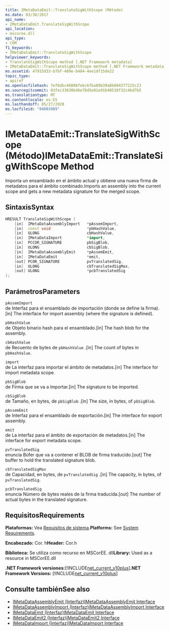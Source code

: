 ```yaml
---
title: IMetaDataEmit::TranslateSigWithScope (Método)
ms.date: 03/30/2017
api_name:
- IMetaDataEmit.TranslateSigWithScope
api_location:
- mscoree.dll
api_type:
- COM
f1_keywords:
- IMetaDataEmit::TranslateSigWithScope
helpviewer_keywords:
- TranslateSigWithScope method [.NET Framework metadata]
- IMetaDataEmit::TranslateSigWithScope method [.NET Framework metadata]
ms.assetid: 47915d33-b7bf-409e-b484-4ee1df15de22
topic_type:
- apiref
ms.openlocfilehash: 7ef6dbc46806febc6fba89b39a8b894377225c23
ms.sourcegitcommit: 03fec33630b46e78d5e81e91b40518f32c4bd7b5
ms.translationtype: MT
ms.contentlocale: es-ES
ms.lasthandoff: 05/27/2020
ms.locfileid: "84003989"
---
```

# <a name="imetadataemittranslatesigwithscope-method"></a><span data-ttu-id="83ba3-102">IMetaDataEmit::TranslateSigWithScope (Método)</span><span class="sxs-lookup"><span data-stu-id="83ba3-102">IMetaDataEmit::TranslateSigWithScope Method</span></span>
<span data-ttu-id="83ba3-103">Importa un ensamblado en el ámbito actual y obtiene una nueva firma de metadatos para el ámbito combinado.</span><span class="sxs-lookup"><span data-stu-id="83ba3-103">Imports an assembly into the current scope and gets a new metadata signature for the merged scope.</span></span>  
  
## <a name="syntax"></a><span data-ttu-id="83ba3-104">Sintaxis</span><span class="sxs-lookup"><span data-stu-id="83ba3-104">Syntax</span></span>  
  
```cpp  
HRESULT TranslateSigWithScope (
    [in]  IMetaDataAssemblyImport   *pAssemImport,
    [in]  const void                *pbHashValue,
    [in]  ULONG                     cbHashValue,
    [in]  IMetaDataImport           *import,
    [in]  PCCOR_SIGNATURE           pbSigBlob,
    [in]  ULONG                     cbSigBlob,  
    [in]  IMetaDataAssemblyEmit     *pAssemEmit,
    [in]  IMetaDataEmit             *emit,
    [out] PCOR_SIGNATURE            pvTranslatedSig,
    [in]  ULONG                     cbTranslatedSigMax,
    [out] ULONG                     *pcbTranslatedSig
);  
```  
  
## <a name="parameters"></a><span data-ttu-id="83ba3-105">Parámetros</span><span class="sxs-lookup"><span data-stu-id="83ba3-105">Parameters</span></span>  
 `pAssemImport`  
 <span data-ttu-id="83ba3-106">de Interfaz para el ensamblado de importación (donde se define la firma).</span><span class="sxs-lookup"><span data-stu-id="83ba3-106">[in] The interface for import assembly (where the signature is defined).</span></span>  
  
 `pbHashValue`  
 <span data-ttu-id="83ba3-107">de Objeto binario hash para el ensamblado.</span><span class="sxs-lookup"><span data-stu-id="83ba3-107">[in] The hash blob for the assembly.</span></span>  
  
 `cbHashValue`  
 <span data-ttu-id="83ba3-108">de Recuento de bytes de `pbHashValue` .</span><span class="sxs-lookup"><span data-stu-id="83ba3-108">[in] The count of bytes in `pbHashValue`.</span></span>  
  
 `import`  
 <span data-ttu-id="83ba3-109">de La interfaz para importar el ámbito de metadatos.</span><span class="sxs-lookup"><span data-stu-id="83ba3-109">[in] The interface for import metadata scope.</span></span>  
  
 `pbSigBlob`  
 <span data-ttu-id="83ba3-110">de Firma que se va a importar.</span><span class="sxs-lookup"><span data-stu-id="83ba3-110">[in] The signature to be imported.</span></span>  
  
 `cbSigBlob`  
 <span data-ttu-id="83ba3-111">de Tamaño, en bytes, de `pbSigBlob` .</span><span class="sxs-lookup"><span data-stu-id="83ba3-111">[in] The size, in bytes, of `pbSigBlob`.</span></span>  
  
 `pAssemEmit`  
 <span data-ttu-id="83ba3-112">de Interfaz para el ensamblado de exportación.</span><span class="sxs-lookup"><span data-stu-id="83ba3-112">[in] The interface for export assembly.</span></span>  
  
 `emit`  
 <span data-ttu-id="83ba3-113">de La interfaz para el ámbito de exportación de metadatos.</span><span class="sxs-lookup"><span data-stu-id="83ba3-113">[in] The interface for export metadata scope.</span></span>  
  
 `pvTranslatedSig`  
 <span data-ttu-id="83ba3-114">enuncia Búfer que va a contener el BLOB de firma traducido.</span><span class="sxs-lookup"><span data-stu-id="83ba3-114">[out] The buffer to hold the translated signature blob.</span></span>  
  
 `cbTranslatedSigMax`  
 <span data-ttu-id="83ba3-115">de Capacidad, en bytes, de `pvTranslatedSig` .</span><span class="sxs-lookup"><span data-stu-id="83ba3-115">[in] The capacity, in bytes, of `pvTranslatedSig`.</span></span>  
  
 `pcbTranslatedSig`  
 <span data-ttu-id="83ba3-116">enuncia Número de bytes reales de la firma traducida.</span><span class="sxs-lookup"><span data-stu-id="83ba3-116">[out] The number of actual bytes in the translated signature.</span></span>  
  
## <a name="requirements"></a><span data-ttu-id="83ba3-117">Requisitos</span><span class="sxs-lookup"><span data-stu-id="83ba3-117">Requirements</span></span>  
 <span data-ttu-id="83ba3-118">**Plataformas:** Vea [Requisitos de sistema](../../get-started/system-requirements.md).</span><span class="sxs-lookup"><span data-stu-id="83ba3-118">**Platforms:** See [System Requirements](../../get-started/system-requirements.md).</span></span>  
  
 <span data-ttu-id="83ba3-119">**Encabezado:** Cor. h</span><span class="sxs-lookup"><span data-stu-id="83ba3-119">**Header:** Cor.h</span></span>  
  
 <span data-ttu-id="83ba3-120">**Biblioteca:** Se utiliza como recurso en MSCorEE. dll</span><span class="sxs-lookup"><span data-stu-id="83ba3-120">**Library:** Used as a resource in MSCorEE.dll</span></span>  
  
 <span data-ttu-id="83ba3-121">**.NET Framework versiones:**[!INCLUDE[net_current_v10plus](../../../../includes/net-current-v10plus-md.md)]</span><span class="sxs-lookup"><span data-stu-id="83ba3-121">**.NET Framework Versions:** [!INCLUDE[net_current_v10plus](../../../../includes/net-current-v10plus-md.md)]</span></span>  
  
## <a name="see-also"></a><span data-ttu-id="83ba3-122">Consulte también</span><span class="sxs-lookup"><span data-stu-id="83ba3-122">See also</span></span>

- [<span data-ttu-id="83ba3-123">IMetaDataAssemblyEmit (Interfaz)</span><span class="sxs-lookup"><span data-stu-id="83ba3-123">IMetaDataAssemblyEmit Interface</span></span>](imetadataassemblyemit-interface.md)
- [<span data-ttu-id="83ba3-124">IMetaDataAssemblyImport (Interfaz)</span><span class="sxs-lookup"><span data-stu-id="83ba3-124">IMetaDataAssemblyImport Interface</span></span>](imetadataassemblyimport-interface.md)
- [<span data-ttu-id="83ba3-125">IMetaDataEmit (Interfaz)</span><span class="sxs-lookup"><span data-stu-id="83ba3-125">IMetaDataEmit Interface</span></span>](imetadataemit-interface.md)
- [<span data-ttu-id="83ba3-126">IMetaDataEmit2 (Interfaz)</span><span class="sxs-lookup"><span data-stu-id="83ba3-126">IMetaDataEmit2 Interface</span></span>](imetadataemit2-interface.md)
- [<span data-ttu-id="83ba3-127">IMetaDataImport (Interfaz)</span><span class="sxs-lookup"><span data-stu-id="83ba3-127">IMetaDataImport Interface</span></span>](imetadataimport-interface.md)
